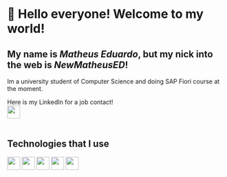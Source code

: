 # 👋 Hello everyone! Welcome to my world!
## My name is *Matheus Eduardo*, but my nick into the web is *NewMatheusED*!

Im a university student of Computer Science and doing SAP Fiori course at the moment.

Here is my LinkedIn for a job contact! </br>
<a href="https://www.linkedin.com/in/matheus-eduardo-mendonça-gomes-4aaa57270" target="_blank"><img loading="lazy" src="https://cdn.jsdelivr.net/gh/devicons/devicon@latest/icons/linkedin/linkedin-original.svg" height="30" width="30" /></a>
<br><br>
## Technologies that I use
<div>
          <img loading="lazy" src="https://cdn.jsdelivr.net/gh/devicons/devicon@latest/icons/html5/html5-plain.svg" height="30" width="30" />
          <img loading="lazy" src="https://cdn.jsdelivr.net/gh/devicons/devicon@latest/icons/css3/css3-plain.svg" height="30" width="30" />
          <img loading="lazy" src="https://cdn.jsdelivr.net/gh/devicons/devicon@latest/icons/javascript/javascript-plain.svg" height="30" width="30" />
          <img loading="lazy" src="https://cdn.jsdelivr.net/gh/devicons/devicon@latest/icons/react/react-original.svg" height="30" width="30" />
          <img loading="lazy" src="https://cdn.jsdelivr.net/gh/devicons/devicon@latest/icons/vuejs/vuejs-original.svg" height="30" width="30" />
          

          
          
</div>
          

<!--
**NewMatheusED/NewMatheusED** is a ✨ _special_ ✨ repository because its `README.md` (this file) appears on your GitHub profile.

Here are some ideas to get you started:

- 🔭 I’m currently working on ...
- 🌱 I’m currently learning ...
- 👯 I’m looking to collaborate on ...
- 🤔 I’m looking for help with ...
- 💬 Ask me about ...
- 📫 How to reach me: ...
- 😄 Pronouns: ...
- ⚡ Fun fact: ...
-->

